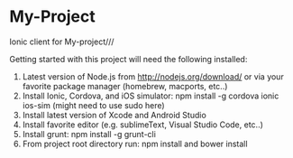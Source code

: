 # My-Project
Ionic client for My-project///

Getting started with this project will need the following installed:

1. Latest version of Node.js from http://nodejs.org/download/ or via your favorite package manager (homebrew, macports, etc..)
2. Install Ionic, Cordova, and iOS simulator: npm install -g cordova ionic ios-sim (might need to use sudo here)
3. Install latest version of Xcode and Android Studio
4. Install favorite editor (e.g. sublimeText, Visual Studio Code, etc..)
5. Install grunt: npm install -g grunt-cli
6. From project root directory run: npm install and bower install
